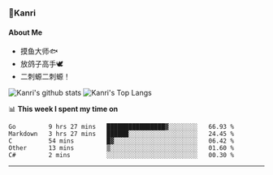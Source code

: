 ### 🌱Kanri
#### About Me
- 摸鱼大师🐟
- 放鸽子高手🕊
- 二刺螈二刺螈！

![Kanri's github stats](https://github-readme-stats.vercel.app/api?username=Yiwen-Chan&show_icons=true&theme=vue&line_height=20)
![Kanri's Top Langs](https://github-readme-stats.vercel.app/api/top-langs/?username=Yiwen-Chan&layout=compact&theme=vue&card_width=270)

📊 **This week I spent my time on**
<!--START_SECTION:waka-->
```text
Go         9 hrs 27 mins   ████████████████▓░░░░░░░░   66.93 % 
Markdown   3 hrs 27 mins   ██████░░░░░░░░░░░░░░░░░░░   24.45 % 
C          54 mins         █▓░░░░░░░░░░░░░░░░░░░░░░░   06.42 % 
Other      13 mins         ▒░░░░░░░░░░░░░░░░░░░░░░░░   01.60 % 
C#         2 mins          ░░░░░░░░░░░░░░░░░░░░░░░░░   00.30 % 
```
<!--END_SECTION:waka-->

***

